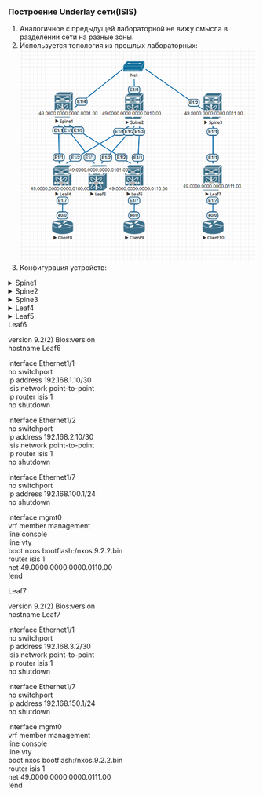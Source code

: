 ### Построение Underlay сети(ISIS)  

1. Аналогичное с предыдущей лабораторной не вижу смысла в разделении сети на разные зоны.
2. Используется топология из прошлых лабораторных:
![Топология](https://github.com/llseoll/Data_Center/blob/main/Screenshot_6.png)
3. Конфигурация устройств:
<details>
<summary>Spine1</summary>
  
version 9.2(2) Bios:version  
hostname Spine1  
  
interface Ethernet1/1  
  no switchport  
  ip address 192.168.1.1/30  
  isis network point-to-point  
  ip router isis 1  
  no shutdown  
  
interface Ethernet1/2  
  no switchport  
  ip address 192.168.1.5/30  
  isis network point-to-point  
  ip router isis 1  
  no shutdown  
  
interface Ethernet1/3  
  no switchport  
  ip address 192.168.1.9/30  
  isis network point-to-point  
  ip router isis 1  
  no shutdown  
  
interface Ethernet1/4  
  no switchport  
  ip address 192.168.5.1/29  
  isis network point-to-point  
  ip router isis 1  
  no shutdown  
  
interface mgmt0  
  vrf member management  
line console  
line vty  
boot nxos bootflash:/nxos.9.2.2.bin   
router isis 1  
  net 49.0000.0000.0000.0001.00  
!end  
  
</details>
<details>
<summary>Spine2</summary>
  
version 9.2(2) Bios:version  
hostname Spine2  
  
interface Ethernet1/1  
  no switchport  
  ip address 192.168.2.1/30  
  isis network point-to-point  
  ip router isis 1  
  no shutdown  
  
interface Ethernet1/2  
  no switchport  
  ip address 192.168.2.5/30  
  isis network point-to-point  
  ip router isis 1  
  no shutdown  
  
interface Ethernet1/3  
  no switchport  
  ip address 192.168.2.9/30  
  isis network point-to-point  
  ip router isis 1  
  no shutdown  
  
interface Ethernet1/4  
  no switchport  
  ip address 192.168.5.2/29  
  isis network point-to-point  
  ip router isis 1  
  no shutdown  
  
interface mgmt0  
  vrf member management  
line console  
line vty  
boot nxos bootflash:/nxos.9.2.2.bin   
router isis 1  
  net 49.0000.0000.0000.0010.00  
!end  
  
</details>
</details>
<details>
<summary>Spine3</summary>
  
version 9.2(2) Bios:version  
hostname Spine3  
  
interface Ethernet1/1  
  no switchport  
  ip address 192.168.3.1/30  
  isis network point-to-point  
  ip router isis 1  
  no shutdown  
  
interface Ethernet1/2  
  no switchport  
  ip address 192.168.5.3/29  
  isis network point-to-point  
  ip router isis 1  
  no shutdown  

interface mgmt0  
  vrf member management  
line console  
line vty  
boot nxos bootflash:/nxos.9.2.2.bin   
router isis 1  
  net 49.0000.0000.0000.0011.00  
!end  
  
</details>
<details>
<summary>Leaf4</summary>
  
version 9.2(2) Bios:version  
hostname Leaf4  
  
interface Ethernet1/1  
  no switchport  
  ip address 192.168.1.2/30  
  isis network point-to-point  
  ip router isis 1  
  no shutdown  
  
interface Ethernet1/2  
  no switchport  
  ip address 192.168.2.2/30  
  isis network point-to-point  
  ip router isis 1  
  no shutdown  
  
interface Ethernet1/7  
  no switchport  
  ip address 192.168.50.1/24  
  no shutdown  
    
 interface mgmt0  
  vrf member management  
line console  
line vty  
boot nxos bootflash:/nxos.9.2.2.bin   
router isis 1  
  net 49.0000.0000.0000.0100.00  
!end  
  
</details>
<details>
<summary>Leaf5</summary>
  
version 9.2(2) Bios:version  
hostname Leaf5  
  
interface Ethernet1/1  
  no switchport  
  ip address 192.168.1.6/30  
  isis network point-to-point  
  ip router isis 1  
  no shutdown  
  
interface Ethernet1/2  
  no switchport  
  ip address 192.168.2.6/30  
  isis network point-to-point  
  ip router isis 1  
  no shutdown  

 interface mgmt0  
  vrf member management  
line console  
line vty  
boot nxos bootflash:/nxos.9.2.2.bin   
router isis 1  
  net 49.0000.0000.0000.0101.00  
!end  
  
</details>
<summary>Leaf6</summary>
  
version 9.2(2) Bios:version  
hostname Leaf6  
  
interface Ethernet1/1  
  no switchport  
  ip address 192.168.1.10/30  
  isis network point-to-point  
  ip router isis 1  
  no shutdown  
  
interface Ethernet1/2  
  no switchport  
  ip address 192.168.2.10/30  
  isis network point-to-point  
  ip router isis 1  
  no shutdown  
  
interface Ethernet1/7  
  no switchport  
  ip address 192.168.100.1/24  
  no shutdown  
    
 interface mgmt0  
  vrf member management  
line console  
line vty  
boot nxos bootflash:/nxos.9.2.2.bin   
router isis 1  
  net 49.0000.0000.0000.0110.00  
!end  
  
</details>
<summary>Leaf7</summary>
  
version 9.2(2) Bios:version  
hostname Leaf7  
  
interface Ethernet1/1  
  no switchport  
  ip address 192.168.3.2/30  
  isis network point-to-point  
  ip router isis 1  
  no shutdown  
  
interface Ethernet1/7  
  no switchport  
  ip address 192.168.150.1/24  
  no shutdown  
    
 interface mgmt0  
  vrf member management  
line console  
line vty  
boot nxos bootflash:/nxos.9.2.2.bin   
router isis 1  
  net 49.0000.0000.0000.0111.00  
!end  
  
</details>

